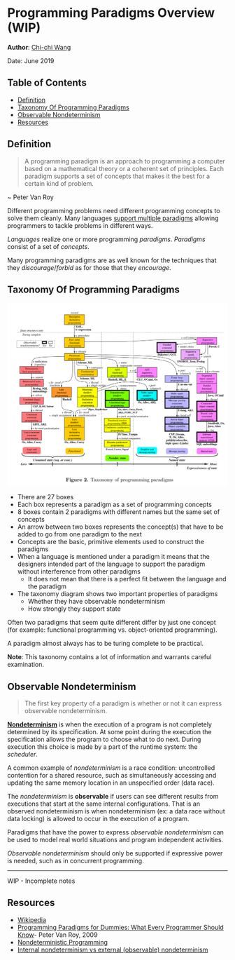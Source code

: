 # Programming Paradigms Overview (WIP)
**Author**: [Chi-chi Wang](https://github.com/chichiwang)

Date: June 2019

## Table of Contents
* [Definition](#definition)
* [Taxonomy Of Programming Paradigms](#taxonomy-of-programming-paradigms)
* [Observable Nondeterminism](#ovservable-nondeterminism)
* [Resources](#resources)

## Definition
> A programming paradigm is an approach to programming a computer based on a mathematical theory or a coherent set of principles. Each paradigm supports a set of concepts that makes it the best for a certain kind of problem.

~ Peter Van Roy

Different programming problems need different programming concepts to solve them cleanly. Many languages [support multiple paradigms](https://en.wikipedia.org/wiki/Comparison_of_multi-paradigm_programming_languages) allowing programmers to tackle problems in different ways.

*Languages* realize one or more programming *paradigms*. *Paradigms* consist of a set of *concepts*.

Many programming paradigms are as well known for the techniques that they *discourage*/*forbid* as for those that they *encourage*.

## Taxonomy Of Programming Paradigms

![Taxonomy Of Programming Paradigms](./images/taxonomy.png)

* There are 27 boxes
* Each box represents a paradigm as a set of programming concepts
* 8 boxes contain 2 paradigms with different names but the same set of concepts
* An arrow between two boxes represents the concept(s) that have to be added to go from one paradigm to the next
* Concepts are the basic, primitive elements used to construct the paradigms
* When a language is mentioned under a paradigm it means that the designers intended part of the language to support the paradigm without interference from other paradigms
  * It does not mean that there is a perfect fit between the language and the paradigm
* The taxonomy diagram shows two important properties of paradigms
  * Whether they have observable nondeterminism
  * How strongly they support state

Often two paradigms that seem quite different differ by just one concept (for example: functional programming vs. object-oriented programming).

A paradigm almost always has to be turing complete to be practical.

**Note**: This taxonomy contains a lot of information and warrants careful examination.

## Observable Nondeterminism
> The first key property of a paradigm is whether or not it can express observable nondeterminism.

[**Nondeterminism**](https://en.wikipedia.org/wiki/Nondeterministic_programming) is when the execution of a program is not completely determined by its specification. At some point during the execution the specification allows the program to choose what to do next. During execution this choice is made by a part of the runtime system: the *scheduler*.

A common example of *nondeterminism* is a race condition: uncontrolled contention for a shared resource, such as simultaneously accessing and updating the same memory location in an unspecified order (data race).

The *nondeterminism* is **observable** if users can see different results from executions that start at the same internal configurations. That is an observed nondeterminism is when nondeterminism (ex: a data race without data locking) is allowed to occur in the execution of a program.

Paradigms that have the power to express *observable nondeterminism* can be used to model real world situations and program independent activities.

*Observable nondeterminism* should only be supported if expressive power is needed, such as in concurrent programming.

---
WIP - Incomplete notes

## Resources
* [Wikipedia](https://en.wikipedia.org/wiki/Programming_paradigm)
* [Programming Paradigms for Dummies: What Every Programmer Should Know](https://www.info.ucl.ac.be/~pvr/VanRoyChapter.pdf)- Peter Van Roy, 2009
* [Nondeterministic Programming](https://en.wikipedia.org/wiki/Nondeterministic_programming)
* [Internal nondeterminism vs external (observable) nondeterminism](https://slikts.github.io/concurrency-glossary/?id=internal-nondeterminism-vs-external-observable-nondeterminism)
